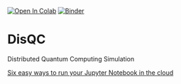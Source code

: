 [![Open In Colab](https://colab.research.google.com/assets/colab-badge.svg)](https://colab.research.google.com/github/prince-ph0en1x/DisQC/blob/master)
[![Binder](https://mybinder.org/badge_logo.svg)](https://mybinder.org/v2/gh/prince-ph0en1x/DisQC/master)

# DisQC
Distributed Quantum Computing Simulation

[Six easy ways to run your Jupyter Notebook in the cloud](https://www.dataschool.io/cloud-services-for-jupyter-notebook/)
